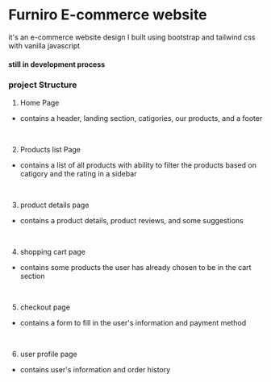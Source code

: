 # Furniro E-commerce website

it's an e-commerce website design I built using bootstrap and tailwind css with vanilla javascript

#### **still in development process**

### project Structure

1. Home Page

- contains a header, landing section, catigories, our products, and a footer

<br />

2. Products list Page

- contains a list of all products with ability to filter the products based on catigory and the rating in a sidebar

<br />

3. product details page

- contains a product details, product reviews, and some suggestions

<br />

4. shopping cart page

- contains some products the user has already chosen to be in the cart section

<br />

5. checkout page

- contains a form to fill in the user's information and payment method

<br />

6. user profile page

- contains user's information and order history

<br />
